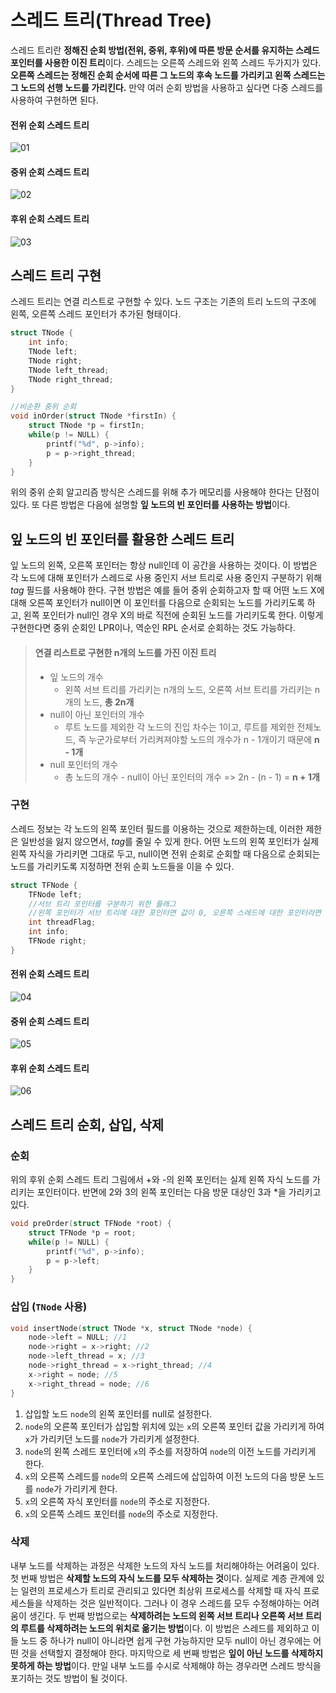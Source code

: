 # 스레드 트리(Thread Tree)

스레드 트리란 **정해진 순회 방법(전위, 중위, 후위)에 따른 방문 순서를 유지하는 스레드 포인터를 사용한 이진 트리**이다. 스레드는 오른쪽 스레드와 왼쪽 스레드 두가지가 있다. **오른쪽 스레드는 정해진 순회 순서에 따른 그 노드의 후속 노드를 가리키고 왼쪽 스레드는 그 노드의 선행 노드를 가리킨다.** 만약 여러 순회 방법을 사용하고 싶다면 다중 스레드를 사용하여 구현하면 된다.

#### 전위 순회 스레드 트리
![01](images/01.jpg)

#### 중위 순회 스레드 트리
![02](images/02.jpg)

#### 후위 순회 스레드 트리
![03](images/03.jpg)


## 스레드 트리 구현

스레드 트리는 연결 리스트로 구현할 수 있다. 노드 구조는 기존의 트리 노드의 구조에 왼쪽, 오른쪽 스레드 포인터가 추가된 형태이다.

~~~C
struct TNode {
    int info;
    TNode left;
    TNode right;
    TNode left_thread;
    TNode right_thread;
}

//비순환 중위 순회
void inOrder(struct TNode *firstIn) {
    struct TNode *p = firstIn;
    while(p != NULL) {
        printf("%d", p->info);
        p = p->right_thread;
    }
}
~~~

위의 중위 순회 알고리즘 방식은 스레드를 위해 추가 메모리를 사용해야 한다는 단점이 있다. 또 다른 방법은 다음에 설명할 **잎 노드의 빈 포인터를 사용하는 방법**이다.

## 잎 노드의 빈 포인터를 활용한 스레드 트리

잎 노드의 왼쪽, 오른쪽 포인터는 항상 null인데 이 공간을 사용하는 것이다. 이 방법은 각 노드에 대해 포인터가 스레드로 사용 중인지 서브 트리로 사용 중인지 구분하기 위해 *tag* 필드를 사용해야 한다. 구현 방법은 예를 들어 중위 순회하고자 할 때 어떤 노드 X에 대해 오른쪽 포인터가 null이면 이 포인터를 다음으로 순회되는 노드를 가리키도록 하고, 왼쪽 포인터가 null인 경우 X의 바로 직전에 순회된 노드를 가리키도록 한다. 이렇게 구현한다면 중위 순회인 LPR이나, 역순인 RPL 순서로 순회하는 것도 가능하다.

> #### 연결 리스트로 구현한 n개의 노드를 가진 이진 트리
> * 잎 노드의 개수
>   * 왼쪽 서브 트리를 가리키는 n개의 노드, 오론쪽 서브 트리를 가리키는 n개의 노드, **총 2n개**  
> * null이 아닌 포인터의 개수
>   * 루트 노드를 제외한 각 노드의 진입 차수는 1이고, 루트를 제외한 전체노드, 즉 누군가로부터 가리켜져야할 노드의 개수가 n - 1개이기 때문에  **n - 1개**  
> * null 포인터의 개수
>   * 총 노드의 개수 - null이 아닌 포인터의 개수 => 2n - (n - 1) = **n + 1개**

### 구현

스레드 정보는 각 노드의 왼쪽 포인터 필드를 이용하는 것으로 제한하는데, 이러한 제한은 일반성을 잃지 않으면서, *tag*를 줄일 수 있게 한다. 어떤 노드의 왼쪽 포인터가 실제 왼쪽 자식을 가리키면 그대로 두고, null이면 전위 순회로 순회할 때 다음으로 순회되는 노드를 가리키도록 지정하면 전위 순회 노드들을 이을 수 있다.

~~~c
struct TFNode {
    TFNode left;
    //서브 트리 포인터를 구분하기 위한 플래그
    //왼쪽 포인터가 서브 트리에 대한 포인터면 값이 0, 오른쪽 스레드에 대한 포인터라면 1로 설정
    int threadFlag;
    int info;
    TFNode right;
}
~~~

#### 전위 순회 스레드 트리
![04](images/04.jpg)

#### 중위 순회 스레드 트리
![05](images/05.jpg)

#### 후위 순회 스레드 트리
![06](images/06.jpg)

## 스레드 트리 순회, 삽입, 삭제

### 순회

위의 후위 순회 스레드 트리 그림에서 +와 -의 왼쪽 포인터는 실제 왼쪽 자식 노드를 가리키는 포인터이다. 반면에 2와 3의 왼쪽 포인터는 다음 방문 대상인 3과 *을 가리키고 있다. 

~~~c
void preOrder(struct TFNode *root) {
    struct TFNode *p = root;
    while(p != NULL) {
        printf("%d", p->info);
        p = p->left;
    }
}
~~~

### 삽입 (`TNode` 사용)

~~~c
void insertNode(struct TNode *x, struct TNode *node) {
    node->left = NULL; //1
    node->right = x->right; //2
    node->left_thread = x; //3
    node->right_thread = x->right_thread; //4
    x->right = node; //5
    x->right_thread = node; //6
}
~~~
1. 삽입할 노드 `node`의 왼쪽 포인터를 null로 설정한다. 
2. `node`의 오른쪽 포인터가 삽입할 위치에 있는 `x`의 오른쪽 포인터 값을 가리키게 하여 `x`가 가리키던 노드를 `node`가 가리키게 설정한다.  
3. `node`의 왼쪽 스레드 포인터에 `x`의 주소를 저장하여 `node`의 이전 노드를 가리키게 한다.  
4. `x`의 오른쪽 스레드를 `node`의 오른쪽 스레드에 삽입하여 이전 노드의 다음 방문 노드를 `node`가 가리키게 한다.  
5. `x`의 오른쪽 자식 포인터를 `node`의 주소로 지정한다.
6. `x`의 오른쪽 스레드 포인터를 `node`의 주소로 지정한다.

### 삭제

내부 노드를 삭제하는 과정은 삭제한 노드의 자식 노드를 처리해야하는 어려움이 있다. 첫 번째 방법은 **삭제할 노드의 자식 노드를 모두 삭제하는 것**이다. 실제로 계층 관계에 있는 일련의 프로세스가 트리로 관리되고 있다면 최상위 프로세스를 삭제할 때 자식 프로세스들을 삭제하는 것은 일반적이다. 그러나 이 경우 스레드를 모두 수정해야하는 어려움이 생긴다. 두 번째 방법으로는 **삭제하려는 노드의 왼쪽 서브 트리나 오른쪽 서브 트리의 루트를 삭제하려는 노드의 위치로 옮기는 방법**이다. 이 방법은 스레드를 제외하고 이들 노드 중 하나가 null이 아니라면 쉽게 구현 가능하지만 모두 null이 아닌 경우에는 어떤 것을 선택할지 결정해야 한다. 마지막으로 세 번째 방법은 **잎이 아닌 노드를 삭제하지 못하게 하는 방법**이다. 만일 내부 노드를 수시로 삭제해야 하는 경우라면 스레드 방식을 포기하는 것도 방법이 될 것이다.
